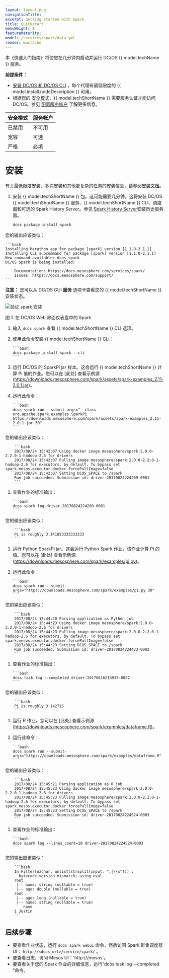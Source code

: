```yaml
---
layout: layout.pug
navigationTitle: 
excerpt: Getting started with Spark
title: Quickstart
menuWeight: 1
featureMaturity:
model: /services/spark/data.yml
render: mustache
---
```


本《快速入门指南》将使您在几分钟内启动并运行 DC/OS {{ model.techName }} 服务。

**前提条件：**

- [安装 DC/OS 和 DC/OS CLI](https://docs.mesosphere.com/latest/installing/) ，每个代理有最低限度的 {{ model.install.nodeDescription }} 可用。
- 根据您的 [安全模式](https://docs.mesosphere.com/latest/overview/security/security-modes/)，{{ model.techShortName }} 需要服务认证才能访问 DC/OS。参见 [配置服务帐户](/services/spark/2.3.1-2.2.1-2/security/#provisioning-a-service-account) 了解更多信息。

 | 安全模式 | 服务帐户 |
   |---------------|-----------------------|
 | 已禁用 | 不可用 |
 | 宽容 | 可选 |
 | 严格 | 必填 |


# 安装

有关最低限度安装、多次安装和其他更复杂的任务的安装信息，请参阅[安装文档](/services/spark/2.3.1-2.2.1-2/install/)。
1. 安装 {{ model.techShortName }} 包。这可能需要几分钟。这将安装 DC/OS {{ model.techShortName }} 服务、{{ model.techShortName }} CLI、调度器和可选的 Spark History Server。参见 [Spark History Server](/services/spark/2.3.1-2.2.1-2/history-server/)安装历史服务器。

    ```bash
    dcos package install spark
    ```
    
 您的输出应该类似：
    
    ```bash
    Installing Marathon app for package [spark] version [1.1.0-2.1.1]
    Installing CLI subcommand for package [spark] version [1.1.0-2.1.1]
    New command available: dcos spark
    DC/OS Spark is being installed!
    
    	Documentation: https://docs.mesosphere.com/services/spark/
    	Issues: https://docs.mesosphere.com/support/
    ```
   
 **注意：** 您可以从 DC/OS GUI **服务** 选项卡查看您的 {{ model.techShortName }} 安装状态。
       
 ![验证 spark 安装](/services/img/spark-dashboard.png)

 图 1. 在 DC/OS Web 界面仪表盘中的 Spark
       
1. 输入 `dcos spark` 查看 {{ model.techShortName }} CLI 选项。
1. 使用此命令安装 {{ model.techShortName }} CLI：
     
       ```bash
       dcos package install spark --cli
       ```

1. 运行 DC/OS 的 SparkPi jar 样本。这会运行 {{ model.techShortName }} 计算 Pi 值的作业。您可以在 [此处] 查看示例源(https://downloads.mesosphere.com/spark/assets/spark-examples_2.11-2.0.1.jar)。

 1. 运行此命令：

        ```bash
        dcos spark run --submit-args="--class org.apache.spark.examples.SparkPi https://downloads.mesosphere.com/spark/assets/spark-examples_2.11-2.0.1.jar 30"
        ```
        
 您的输出应该类似：
        
        ```bash
        2017/08/24 15:42:07 Using docker image mesosphere/spark:2.0.0-2.2.0-1-hadoop-2.6 for drivers
        2017/08/24 15:42:07 Pulling image mesosphere/spark:2.0.0-2.2.0-1-hadoop-2.6 for executors, by default. To bypass set spark.mesos.executor.docker.forcePullImage=false
        2017/08/24 15:42:07 Setting DCOS_SPACE to /spark
        Run job succeeded. Submission id: driver-20170824224209-0001
        ```
        
 1. 查看作业的标准输出：
    
        ```bash
        dcos spark log driver-20170824224209-0001
        ```
        
 您的输出应该类似：
        
        ```bash
        Pi is roughly 3.141853333333333
        ```

1. 运行 Python SparkPi jar。这会运行 Python Spark 作业，该作业计算 Pi 的值。您可以在 [此处] 查看示例源(https://downloads.mesosphere.com/spark/examples/pi.py)。

 1. 运行此命令：
    
        ```bash
        dcos spark run --submit-args="https://downloads.mesosphere.com/spark/examples/pi.py 30"
        ``` 
        
 您的输出应该类似：
        
        ```bash
        2017/08/24 15:44:20 Parsing application as Python job
        2017/08/24 15:44:23 Using docker image mesosphere/spark:2.0.0-2.2.0-1-hadoop-2.6 for drivers
        2017/08/24 15:44:23 Pulling image mesosphere/spark:2.0.0-2.2.0-1-hadoop-2.6 for executors, by default. To bypass set spark.mesos.executor.docker.forcePullImage=false
        2017/08/24 15:44:23 Setting DCOS_SPACE to /spark
        Run job succeeded. Submission id: driver-20170824224423-0002
        ```
        
 1. 查看作业的标准输出：
    
        ```bash
        dcos task log --completed driver-20170616213917-0002
        ```
        
 您的输出应该类似：
        
        ```bash
        Pi is roughly 3.142715
        ```

1. 运行 R 作业。您可以在 [此处] 查看示例源(https://downloads.mesosphere.com/spark/examples/dataframe.R)。

 1. 运行此命令：
    
        ```bash
        dcos spark run --submit-args="https://downloads.mesosphere.com/spark/examples/dataframe.R"
        ```
        
 您的输出应该类似：
        
        ```bash
        2017/08/24 15:45:21 Parsing application as R job
        2017/08/24 15:45:23 Using docker image mesosphere/spark:2.0.0-2.2.0-1-hadoop-2.6 for drivers
        2017/08/24 15:45:23 Pulling image mesosphere/spark:2.0.0-2.2.0-1-hadoop-2.6 for executors, by default. To bypass set spark.mesos.executor.docker.forcePullImage=false
        2017/08/24 15:45:23 Setting DCOS_SPACE to /spark
        Run job succeeded. Submission id: driver-20170824224524-0003
        ```
        
 1. 查看作业的标准输出：
    
        ```bash
        dcos spark log --lines_count=10 driver-20170824224524-0003
        ```
        
 您的输出应该类似：
        
        ```bash
        In Filter(nzchar, unlist(strsplit(input, ",|\\s"))) :
          bytecode version mismatch; using eval
        root
         |-- name: string (nullable = true)
         |-- age: double (nullable = true)
        root
         |-- age: long (nullable = true)
         |-- name: string (nullable = true)
            name
        1 Justin        
        ```

## 后续步骤

- 要查看作业状态，运行 `dcos spark webui` 命令，然后访问 Spark 群集调度器 UI： `http://<dcos-url>/service/spark/` 。
- 要查看日志，访问 Mesos UI：'http://<your-master-ip>/mesos`。
- 要查看关于您的 Spark 作业的详细信息，运行“dcos task log --completed <submissionId>”命令。